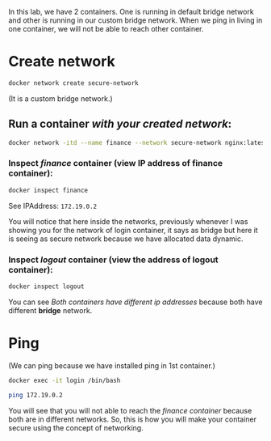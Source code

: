 In this lab, we have 2 containers. One is running in default bridge network and other is running in our custom bridge network. When we ping in living in one container, we will not be able to reach other container.

# Create network 



```bash
docker network create secure-network 
```

(It is a custom bridge network.)


## Run a container *with your created network*:


```bash
docker network -itd --name finance --network secure-network nginx:latest
```

### Inspect *finance* container (view IP address of finance container):

```bash
docker inspect finance 
```

See IPAddress: `172.19.0.2`


You will notice that here inside the networks, previously whenever I was showing you for the network of login container, it says as bridge but here it is seeing as secure network because we have allocated data dynamic.



### Inspect *logout* container (view the address of logout container):


```bash
docker inspect logout
```




You can see *Both containers have different ip addresses* because both have different **bridge** network.



# Ping

(We can ping because we have installed ping in 1st container.)

```bash
docker exec -it login /bin/bash 
```

```bash
ping 172.19.0.2
```


You will see that you will not able to reach the *finance container* because both are in different networks. So, this is how you will make your container secure using the concept of networking.
